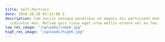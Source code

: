 ```yaml
---
title: Self-Portrait
date: 2018-10-28 03:21:00 Z
description: Cum sociis natoque penatibus et magnis dis parturient montes, nascetur
  ridiculus mus. Nullam quis risus eget urna mollis ornare vel eu leo.
low_res_image: "/uploads/comp6.jpg"
high_res_image: "/uploads/high6.jpg"
---
```


